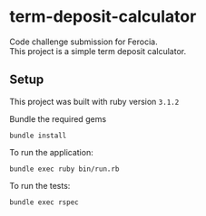 # term-deposit-calculator

Code challenge submission for Ferocia.  
This project is a simple term deposit calculator.

## Setup

This project was built with ruby version `3.1.2`

Bundle the required gems 

```
bundle install
```

To run the application:

```
bundle exec ruby bin/run.rb
```

To run the tests:

```
bundle exec rspec
```
